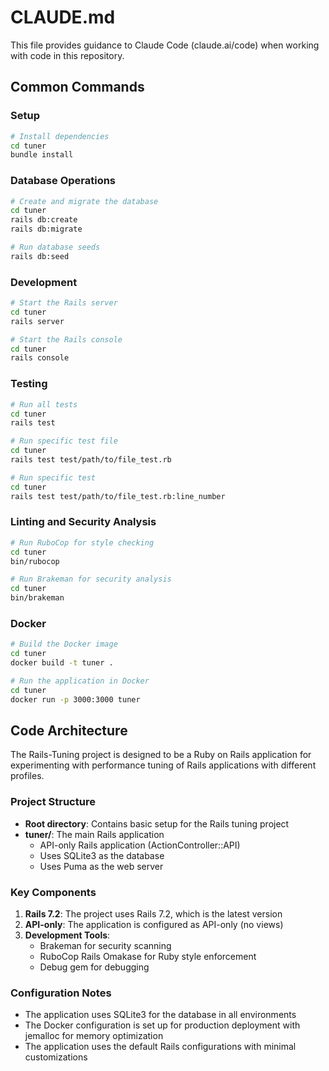 # CLAUDE.md

This file provides guidance to Claude Code (claude.ai/code) when working with code in this repository.

## Common Commands

### Setup
```bash
# Install dependencies 
cd tuner
bundle install
```

### Database Operations
```bash
# Create and migrate the database
cd tuner
rails db:create
rails db:migrate

# Run database seeds
rails db:seed
```

### Development
```bash
# Start the Rails server
cd tuner
rails server

# Start the Rails console
cd tuner
rails console
```

### Testing
```bash
# Run all tests
cd tuner
rails test

# Run specific test file
cd tuner
rails test test/path/to/file_test.rb

# Run specific test
cd tuner
rails test test/path/to/file_test.rb:line_number
```

### Linting and Security Analysis
```bash
# Run RuboCop for style checking
cd tuner
bin/rubocop

# Run Brakeman for security analysis
cd tuner
bin/brakeman
```

### Docker
```bash
# Build the Docker image
cd tuner
docker build -t tuner .

# Run the application in Docker
cd tuner
docker run -p 3000:3000 tuner
```

## Code Architecture

The Rails-Tuning project is designed to be a Ruby on Rails application for experimenting with performance tuning of Rails applications with different profiles.

### Project Structure

- **Root directory**: Contains basic setup for the Rails tuning project
- **tuner/**: The main Rails application
  - API-only Rails application (ActionController::API)
  - Uses SQLite3 as the database
  - Uses Puma as the web server

### Key Components

1. **Rails 7.2**: The project uses Rails 7.2, which is the latest version
2. **API-only**: The application is configured as API-only (no views)
3. **Development Tools**:
   - Brakeman for security scanning
   - RuboCop Rails Omakase for Ruby style enforcement
   - Debug gem for debugging

### Configuration Notes

- The application uses SQLite3 for the database in all environments
- The Docker configuration is set up for production deployment with jemalloc for memory optimization
- The application uses the default Rails configurations with minimal customizations